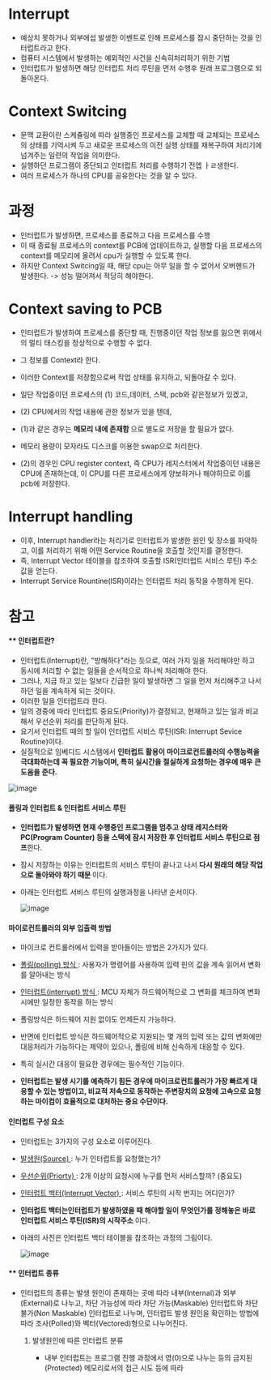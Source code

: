 <h1> Interrupt </h1>

- 예상치 못하거나 외부에섭 발생한 이벤트로 인해 프로세스를 잠시 중단하는 것을 인터럽트라고 한다.
- 컴퓨터 시스템에서 발생하는 예외적인 사건을 신속히처리하기 위한 기법
- 인터럽트가 발생하면 해당 인터럽트 처리 루틴을 먼저 수행후 원래 프로그램으로 되돌아온다.

<h1> Context Switcing </h1>

- 문맥 교환이란 스케쥴링에 따라 실행중인 프로세스를 교체할 때 교체되는 프로세스의 상태를 기억시켜 두고 새로운 프로세스의 이전 실행 상태를 재복구하여 처리기에 넘겨주는 일련의 작업을 의미한다.
- 실행하던 프로그램이 중단되고 인터럽트 처리를 수행하기 전엡 ㅏㄹ생한다.
- 여러 프로세스가 하나의 CPU를 공유한다는 것을 알 수 있다.

<H1> 과정 </H1>

- 인터럽트가 발생하면, 프로세스를 종료하고 다음 프로세스를 수행
- 이 때 종료될 프로세스의 context를 PCB에 업데이트하고, 실행할 다음 프로세스의 context를 메모리에 올려서 cpu가 실행할 수 있도록 한다.
- 하지만 Context Switcing일 때, 해당 cpu는 아무 일을 할 수 없어서 오버헨드가 발생한다. -> 성능 떨어져서 적당히 해야한다.

<h1> Context saving to PCB </h1>

- 인터럽트가 발생하여 프로세스를 중단할 때, 진행중이던 작업 정보를 잃으면 위에서의 멀티 태스킹을 정상적으로 수행할 수 없다.
- 그 정보를 Context라 한다.
- 이러한 Context를 저장함으로써 작업 상태를 유지하고, 되돌아갈 수 있다.

- 일단 작업중이던 프로세스의 (1) 코드,데이터, 스택, pcb와 같은정보가 있겠고,
- (2) CPU에서의 작업 내용에 관한 정보가 있을 텐데,

- (1)과 같은 경우는 <b> 메모리 내에 존재함 </b> 으로 별도로 저장을 할 필요가 없다.
- 메모리 용량이 모자라도 디스크를 이용한 swap으로 처리한다.

- (2)의 경우인 CPU register context, 즉 CPU가 레지스터에서 작업중이던 내용은 CPU에 존재하는데, 이 CPU를 다른 프로세스에게 양보하거나 해야하므로 이를 pcb에 저장한다.

<h1> Interrupt handling </h1>

- 이후, Interrupt handler라는 처리기로 인터럽트가 발생한 원인 및 장소를 파악하고, 이를 처리하기 위해 어떤 Service Routine을 호출할 것인지를 결정한다.
- 즉, Interrupt Vector 테이블을 참조하여 호출할 ISR(인터럽트 서비스 루틴) 주소 값을 얻는다.
- Interrupt Service Rountine(ISR)이라는 인터럽트 처리 동작을 수행하게 된다.


<H1> 참고 </H1>

<h4> ** 인터럽트란? </h4>

- 인터럽트(Interrupt)란, "방해하다"라는 듯으로, 여러 가지 일을 처리해야만 하고 동시에 처리할 수 없는 일들을 순서적으로 하나씩 처리해야 한다.
- 그러나, 지금 하고 있는 일보다 긴급한 일이 발생하면 그 일을 먼저 처리해주고 나서 하던 일을 계속하게 되는 것이다.
- 이러한 일을 인터럽트라 한다.
- 일의 경중에 따라 인터럽트 중요도(Priority)가 결정되고, 현재하고 있는 일과 비교해서 우선순위 처리를 판단하게 된다.
- 요기서 인터럽트 때의 할 일이 인터럽트 서비스 루틴(ISR: Interrupt Sevice Routine)이다.
- 실질적으로 임베디드 시스템에서 <b> 인터럽트 활용이 마이크로컨트롤러의 수행능력을 극대화하는데 꼭 필요한 기능이며, 특히 실시간을 절실하게 요청하는 경우에 매우 큰 도움을 준다. </b>

![image](https://github.com/youbeen2798/Deep-CS-study_for_interview/assets/62228401/08b37e4c-ec1e-4236-be16-5179a1c9baca)


<h4> 폴링과 인터럽트 & 인터럽트 서비스 루틴 </h4>

- <b> 인터럽트가 발생하면 현재 수행중인 프로그램을 멈추고 상태 레지스터와 PC(Program Counter) 등을 스택에 잠시 저장한 후 인터럽트 서비스 루틴으로 점프</b>한다.
- 잠시 저장하는 이유는 인터럽트의 서비스 루틴이 끝나고 나서 <b> 다시 원래의 해당 작업으로 돌아와야 하기 때문 </b> 이다.
- 아래는 인터럽트 서비스 루틴의 실행과정을 나타낸 순서이다.

  ![image](https://github.com/youbeen2798/Deep-CS-study_for_interview/assets/62228401/f18a5a4f-f645-4390-909d-ad28522b7922)


<h4> 마이로컨트롤러의 외부 입출력 방법 </h4>

- 마이크로 컨트롤러에서 입력을 받아들이는 방법은 2가지가 있다.
- <u> 폴링(polling) 방식 </u> : 사용자가 명령어를 사용하여 입력 핀의 값을 계속 읽어서 변화를 알아내는 방식
- <u> 인터럽트(interrupt) 방식 </u> : MCU 자체가 하드웨어적으로 그 변화를 체크하여 변화시에만 일정한 동작을 하는 방식

- 폴링방식은 하드웨어 지원 없이도 언제든지 가능하다.
- 반면에 인터럽트 방식은 하드웨어적으로 지원되는 몇 개의 입력 또는 값의 변화에만 대응처리가 가능하다는 제약이 있으나, 폴링에 비해 신속하게 대응할 수 있다.
- 특히 실시간 대응이 필요한 경우에는 필수적인 기능이다.
- <b> 인터럽트는 발생 시기를 예측하기 힘든 경우에 마이크로컨트롤러가 가장 빠르게 대응할 수 있는 방법이고, 비교적 저속으로 동작하는 주변장치의 요청에 고속으로 요청하는 마이컴이 효율적으로 대처하는 중요 수단이다. </b>

<h4> 인터럽트 구성 요소 </h4>

- 인터럽트는 3가지의 구성 요소로 이루어진다.

- <u> 발생원(Source) </u> : 누가 인터럽트를 요청했는가?
- <u> 우선순위(Priorty) </u> : 2개 이상의 요청시에 누구를 먼저 서비스할까? (중요도)
- <u> 인터럽트 백터(Interrupt Vector) </u> : 서비스 루틴의 시작 번지는 어디인가?

- <b> 인터럽트 백터는인터럽트가 발생하였을 때 해야할 일이 무엇인가를 정해놓은 바로 인터럽트 서비스 루틴(ISR)의 시작주소 </b>이다.
- 아래의 사진은 인터럽트 백터 테이블을 참조하는 과정의 그림이다.

  ![image](https://github.com/youbeen2798/Deep-CS-study_for_interview/assets/62228401/bd639ab4-b407-48fb-a396-7b98f327c43f)

<h4> ** 인터럽트 종류 </h4>

- 인터럽트의 종류는 발생 원인이 존재하는 곳에 따라 내부(Internal)과 외부(External)로 나누고, 차단 가능성에 따라 차단 가능(Maskable) 인터럽트와 차단 불가(Non Maskable) 인터럽트로 나누며, 인터럽트 발생 원인을 확인하는 방법에 따라 조사(Polled)와 벡터(Vectored)형으로 나누어진다.

  1. 발생원인에 따른 인터럽트 분류

      - 내부 인터럽트는 프로그램 진행 과정에서 영(0)으로 나누는 등의 금지된(Protected) 메모리로서의 접근 시도 등에 따라
